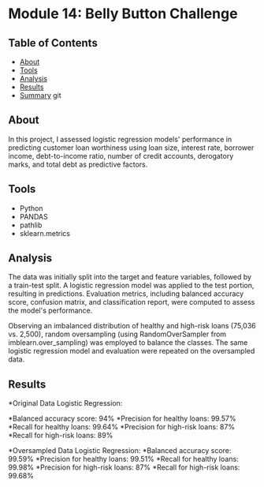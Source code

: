 # Module 14: Belly Button Challenge

## Table of Contents
- [About](#about)
- [Tools](#tools)
- [Analysis](#analysis)
- [Results](#results)
- [Summary](#summary)
git



## About
In this project, I assessed logistic regression models' performance in predicting customer loan worthiness using loan size, interest rate, borrower income, debt-to-income ratio, number of credit accounts, derogatory marks, and total debt as predictive factors.


## Tools
- Python
- PANDAS
- pathlib
- sklearn.metrics

## Analysis
The data was initially split into the target and feature variables, followed by a train-test split. A logistic regression model was applied to the test portion, resulting in predictions. Evaluation metrics, including balanced accuracy score, confusion matrix, and classification report, were computed to assess the model's performance.

Observing an imbalanced distribution of healthy and high-risk loans (75,036 vs. 2,500), random oversampling (using RandomOverSampler from imblearn.over_sampling) was employed to balance the classes. The same logistic regression model and evaluation were repeated on the oversampled data.

## Results


*Original Data Logistic Regression:

 *Balanced accuracy score: 94%
 *Precision for healthy loans: 99.57%
 *Recall for healthy loans: 99.64%
 *Precision for high-risk loans: 87%
 *Recall for high-risk loans: 89%


*Oversampled Data Logistic Regression:
 *Balanced accuracy score: 99.59%
 *Precision for healthy loans: 99.51%
 *Recall for healthy loans: 99.98%
 *Precision for high-risk loans: 87%
 *Recall for high-risk loans: 99.68%

